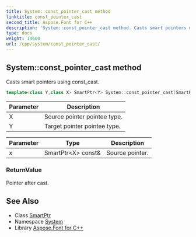 ```yaml
---
title: System::const_pointer_cast method
linktitle: const_pointer_cast
second_title: Aspose.Font for C++
description: 'System::const_pointer_cast method. Casts smart pointers using const_cast in C++.'
type: docs
weight: 14600
url: /cpp/system/const_pointer_cast/
---
```

## System::const_pointer_cast method


Casts smart pointers using const_cast.

```cpp
template<class Y,class X> SmartPtr<Y> System::const_pointer_cast(SmartPtr<X> const &x)
```


| Parameter | Description |
| --- | --- |
| X | Source pointer pointee type. |
| Y | Target pointer pointee type. |

| Parameter | Type | Description |
| --- | --- | --- |
| x | SmartPtr\<X\> const\& | Source pointer. |

### ReturnValue

Pointer after cast.

## See Also

* Class [SmartPtr](../smartptr/)
* Namespace [System](../)
* Library [Aspose.Font for C++](../../)
